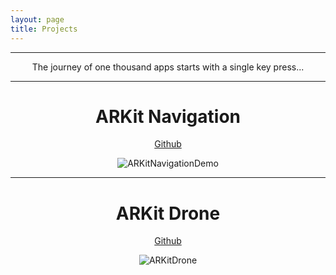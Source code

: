 ```yaml
---
layout: page
title: Projects
---
```

---
<p class="message" align="center">
  The journey of one thousand apps starts with a single key press...
</p>

---
<div class="toleft">
<h1 align="center">ARKit Navigation</h1>
<p align="center"><a href="https://github.com/chriswebb09/ARKitNavigationDemo">Github</a></p>
<p align="center"><img src="/assets/images/arnav.gif" alt="ARKitNavigationDemo"></p>
</div>

---
<div class="toright">
<h1 align="center">ARKit Drone</h1>
<p align="center"><a href="https://github.com/chriswebb09/ARKitDrone">Github</a></p>
<p align="center"><img src="/assets/images/drone-demo3.gif" alt="ARKitDrone"></p>
</div>


